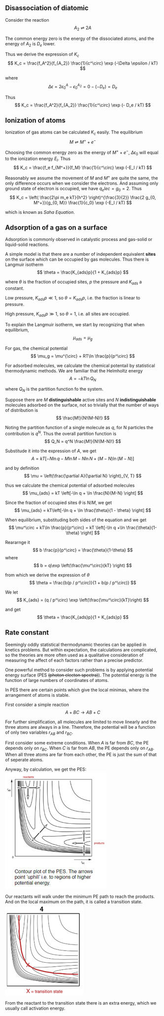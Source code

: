 ## Disassociation of diatomic

Consider the reaction
$$
A_2 \rightleftharpoons 2A
$$

The common energy zero is the energy of the dissociated atoms, and the energy of $A_2$ is $D_e$ lower.

Thus we derive the expression of $K_c$
$$
K_c = \frac{f_A^2}{f_{A_2}} \frac{1}{c^\circ} \exp (-\Delta \epsilon / kT)
$$

where 
$$
\Delta \epsilon = 2\epsilon_0^{A} - \epsilon_0^{A_2} = 0 - (-D_e) = D_e
$$

Thus
$$
K_c = \frac{f_A^2}{f_{A_2}} \frac{1}{c^\circ} \exp (- D_e / kT)
$$

## Ionization of atoms

Ionization of gas atoms can be calculated $K_c$ easily. The equilibrium
$$
M \rightleftharpoons M^+ + e^-
$$

Choosing the common energy zero as the energy of $M^+ + e^-$, $\Delta \epsilon_0$ will equal to the ionization energy $E_I$. Thus
$$
K_c = \frac{f_e f_{M^+}}{f_M} \frac{1}{c^\circ} \exp (-E_I / kT)
$$

Reasonably we assume the movement of $M$ and $M^+$ are quite the same, the only difference occurs when we consider the electrons. And assuming only ground state of electron is occupied, we have $q_elec = g_0 = 2$. Thus
$$
K_c = \left( \frac{2\pi m_e kT}{h^2} \right)^{\frac{3}{2}} \frac{2 g_{0, M^+}}{g_{0, M}} \frac{1}{c_0} \exp (-E_I / kT)
$$

which is known as *Saha Equation*.

## Adsorption of a gas on a surface

Adsorption is commonly observed in catalystic process and gas-solid or liquid-solid reactions. 

A simple model is that there are a number of independent equivalent **sites** on the surface which can be occupied by gas molecules. Thus there is Langmuir isotherm
$$
\theta = \frac{K_{ads}p}{1 + K_{ads}p}
$$

where $\theta$ is the fraction of occupied sites, $p$ the pressure and $K_{ads}$ a constant.

Low pressure, $K_{ads} p \ll 1$, so $\theta = K_{ads}p$, i.e. the fraction is linear to pressure.

High pressure, $K_{ads}p \gg 1$, so $\theta = 1$, i.e. all sites are occupied.

To explain the Langmuir isotherm, we start by recognizing that when equilibrium,
$$
\mu_{ads} = \mu_g
$$

For gas, the chemical potential
$$
\mu_g = \mu^{\circ} + RT\ln \frac{p}{p^\circ}
$$

For adsorbed molecules, we calculate the chemical potentail by statistical thermodynamic methods. We are familiar that the Helmholtz energy
$$
A = -kT\ln Q_N
$$

where $Q_N$ is the partition function fo the system. 

Suppose there are $M$ **distinguishable** active sites and $N$ **indistinguishable** molecules adsorbed on the surface, not so trivially that the number of ways of distribution is 
$$
\frac{M!}{N!(M-N)!}
$$

Noting the partition function of a single molecule as $q$, for N particles the contribution is $q^N$. Thus the overall partition function is
$$
Q_N = q^N \frac{M!}{N!(M-N)!}
$$

Substitude it into the expression of $A$, we get
$$
A = kT\left[-N \ln q- M \ln M - N \ln N + (M-N) \ln (M-N) \right]
$$

and by definition
$$
\mu = \left(\frac{\partial A}{\partial N} \right)_{V, T}
$$

thus we calculate the chemical potential of adsorbed molecules
$$
\mu_{ads} = kT \left[-\ln q + \ln \frac{N}{M-N} \right]
$$

Since the fraction of occupied sites $\theta$ is $N / M$, we get
$$
\mu_{ads} = kT\left[-\ln q + \ln \frac{\theta}{1 - \theta} \right]
$$

When equilibrium, substituding both sides of the equation and we get
$$
\mu^\circ + kT\ln \frac{p}{p^\circ} = kT \left[-\ln q  +\ln \frac{\theta}{1-\theta} \right]
$$

Reararnge it
$$
b \frac{p}{p^\circ} = \frac{\theta}{1-\theta}
$$
where
$$
b = q\exp \left(\frac{\mu^\circ}{kT} \right)
$$

from which we derive the expression of $\theta$
$$
\theta = \frac{b(p / p^\circ)}{1 + b(p / p^\circ)}
$$

We let
$$
K_{ads} = (q / p^\circ) \exp \left(\frac{\mu^\circ}{kT}\right)
$$

and get
$$
\theta = \frac{K_{ads}p}{1 + K_{ads}p}
$$

## Rate constant

Seemingly oddly statistical thermodynamic theories can be applied in knetics problems. But within expectation, the calculations are complicated, so the theories are more often used as a qualitative consideration of measuring the affect of each factors rather than a precise predictor.

One powerful method to consider such problems is by applying potential energy surface (PES ~~(photon electon spectra)~~). The potential energy is the function of large numbers of coordinates of atoms.

In PES there are certain points which give the local minimas, where the arrangement of atoms is stable. 

First consider a simple reaction
$$
A + BC \rightarrow AB + C
$$

For further simplification, all molecules are limited to move linearly and the three atoms are always in a line. Therefore, the potential will be a function of only two variables $r_{AB}$ and $r_{BC}$. 

First consider some extreme conditions. When $A$ is far from $BC$, the PE depends only on $r_{BC}$. When $C$ is far from $AB$, the PE depends only on $r_{AB}$. When all three atoms are far from each other, the PE is just the sum of that of seperate atoms.

Anyway, by calculation, we get the PES:
![PES](/img/2023-04-22-12-11-27.png)

Our reactants will walk under the minimum PE path to reach the products. And on the local maximum on the path, it is called a transition state.
![PES Reaction](/img/2023-04-22-12-15-19.png)

From the reactant to the transition state there is an extra energy, which we usually call activation energy.